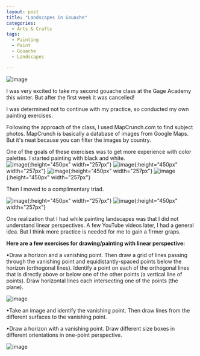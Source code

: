 ```yaml
---
layout: post
title: "Landscapes in Gouache"
categories:
  - Arts & Crafts
tags:
  - Painting
  - Paint
  - Gouache
  - Landscapes

---
```


![image](https://user-images.githubusercontent.com/79613537/158696534-5a135e81-2fa8-400d-bc4b-ead0e1d2feeb.png)

I was very excited to take my second gouache class at the Gage Academy this winter.  But after the first week it was cancelled!

I was determined not to continue with my practice, so conducted my own painting exercises.

Following the approach of the class, I used MapCrunch.com to find subject photos.  MapCrunch is basically a database of images from Google Maps.  But it's neat because you can filter the images by country.

One of the goals of these exercises was to get more experience with color palettes.  I started painting with black and white.  
![image](/assets/images/667516926.935578.jpeg){:height="450px" width="257px"}
![image](/assets/images/667516897.351874.jpeg){:height="450px" width="257px"}
![image](/assets/images/667516860.179023.jpeg){:height="450px" width="257px"}
![image](/assets/images/667516830.089371.jpeg){:height="450px" width="257px"}

Then I moved to a complimentary triad.

![image](/assets/images/667516587.090698.jpeg){:height="450px" width="257px"}
![image](/assets/images/667516742.592243.jpeg){:height="450px" width="257px"}

One realization that I had while painting landscapes was that I did not understand linear perspectives.  A few YouTube videos later, I had a general idea.  But I think more practice is needed for me to gain a firmer graps.


**Here are a few exercises for drawing/painting with linear perspective:**

•Draw a horizon and a vanishing point.  Then draw a grid of lines passing through the vanishing point and equidistantly-spaced points below the horizon (orthogonal lines).  Identify a point on each of the orthogonal lines that is directly above or below one of the other points (a vertical line of points).  Draw horizontal lines each intersecting one of the points (the plane).  

![image](https://user-images.githubusercontent.com/79613537/158696315-4a2836db-e3c7-4ded-8144-381281a6d57a.png)


•Take an image and identify the vanishing point.  Then draw lines from the different surfaces to the vanishing point.  

•Draw a horizon with a vanishing point.  Draw different size boxes in different orientations in one-point perspective.

![image](https://images.squarespace-cdn.com/content/v1/56013c83e4b02285801be760/1585998672068-3CR5JEZU8T3BSD0KOWLB/Crave-Painting-perspective-exercises-one-point-cubes.jpg?format=1000w)










